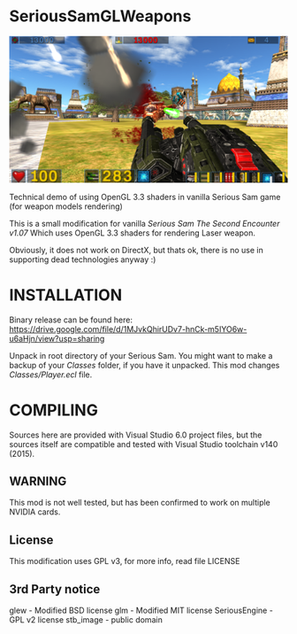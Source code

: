 # SeriousSamGLWeapons

<p align="center">
  <img src="https://raw.githubusercontent.com/SeriousAlexej/SeriousSamGLWeapons/master/Screen/pew.png">
</p>

Technical demo of using OpenGL 3.3 shaders in vanilla Serious Sam game (for weapon models rendering)

This is a small modification for vanilla *Serious Sam The Second Encounter v1.07*
Which uses OpenGL 3.3 shaders for rendering Laser weapon.

Obviously, it does not work on DirectX, but thats ok, there is no use in supporting
dead technologies anyway :)

# INSTALLATION
Binary release can be found here:
https://drive.google.com/file/d/1MJvkQhirUDv7-hnCk-m5IYO6w-u6aHjn/view?usp=sharing

Unpack in root directory of your Serious Sam.
You might want to make a backup of your *Classes* folder, if you have it unpacked.
This mod changes *Classes/Player.ecl* file.

# COMPILING
Sources here are provided with Visual Studio 6.0 project files, but the sources itself are
compatible and tested with Visual Studio toolchain v140 (2015).

## WARNING
This mod is not well tested, but has been confirmed to work on multiple NVIDIA cards.

## License
This modification uses GPL v3, for more info, read file LICENSE

## 3rd Party notice
glew - Modified BSD license
glm - Modified MIT license
SeriousEngine - GPL v2 license
stb_image - public domain
